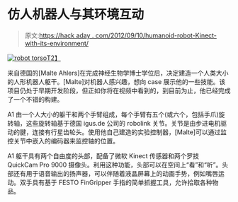 # 仿人机器人与其环境互动

> 原文:[https://hack aday . com/2012/09/10/humanoid-robot-Kinect-with-its-environment/](https://hackaday.com/2012/09/10/humanoid-robot-kinects-with-its-enviroment/)

[![](../Images/fd73013b5e39200448297db75d60f4c0.png "robot torso")T2】](http://hackaday.com/wp-content/uploads/2012/09/robot-torso.jpg)

来自德国的[Malte Ahlers]在完成神经生物学博士学位后，决定建造一个人类大小的人形机器人躯干。[Malte]对机器人感兴趣，想向 case 展示他的一些技能。该项目仍处于早期开发阶段，但正如你将在视频中看到的，到目前为止，他已经完成了一个不错的构建。

A1 由一个人大小的躯干和两个手臂组成，每个手臂有五个(或六个，包括手爪)旋转轴，这些旋转轴基于德国 igus.de 公司的 robolink 关节。关节是由步进电机驱动的腱，连接有行星齿轮头。使用他自己建造的实验控制器，[Malte]可以通过监控关节中嵌入的编码器来监控轴的位置。

A1 躯干具有两个自由度的头部，配备了微软 Kinect 传感器和两个罗技 QuickCam Pro 9000 摄像头。利用这种功能，头部可以在空间上“看”和“听”。头部还有用于语音输出的扬声器，可以伴随着液晶屏幕上的动画手势，例如嘴唇运动。双手具有基于 FESTO FinGripper 手指的简单抓握工具，允许拾取各种物品。